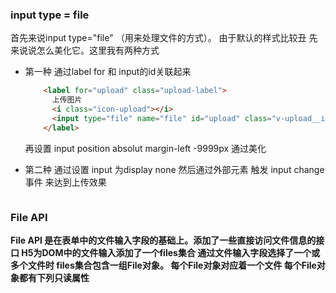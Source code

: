 ### input type = file

首先来说input type="file" （用来处理文件的方式）。 由于默认的样式比较丑 先来说说怎么美化它。这里我有两种方式 

* 第一种 通过label for 和 input的id关联起来

  ```html
      <label for="upload" class="upload-label">
        上传图片
        <i class="icon-upload"></i>
        <input type="file" name="file" id="upload" class="v-upload__input" ></input>
      </label>
  ```

  再设置 input position absolut margin-left -9999px 通过美化

* 第二种 通过设置 input 为display none 然后通过外部元素 触发 input change事件 来达到上传效果



```vue

```





### File API



**File API 是在表单中的文件输入字段的基础上。添加了一些直接访问文件信息的接口 H5为DOM中的文件输入添加了一个files集合 通过文件输入字段选择了一个或多个文件时 files集合包含一组File对象。 每个File对象对应着一个文件 每个File对象都有下列只读属性**



